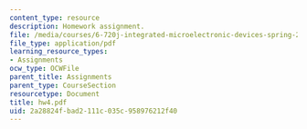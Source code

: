 ```yaml
---
content_type: resource
description: Homework assignment.
file: /media/courses/6-720j-integrated-microelectronic-devices-spring-2007/2a28824fbad2111c035c958976212f40_hw4.pdf
file_type: application/pdf
learning_resource_types:
- Assignments
ocw_type: OCWFile
parent_title: Assignments
parent_type: CourseSection
resourcetype: Document
title: hw4.pdf
uid: 2a28824f-bad2-111c-035c-958976212f40
---
```

